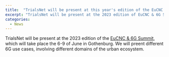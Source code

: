 ```yaml
---
title:  "TrialsNet will be present at this year's edition of the EuCNC & 6G Summit, which will take place the 6-9 of June in Gothenburg."
excerpt: "TrialsNet will be present at the 2023 edition of EuCNC & 6G Summit"
categories: 
  - News
---
```



TrialsNet will be present at the 2023 edition of the [EuCNC & 6G Summit](https://www.eucnc.eu/), which will take place the 6-9 of June in Gothenburg.
We will preent different 6G use cases, involving different domains of the urban ecosystem.
